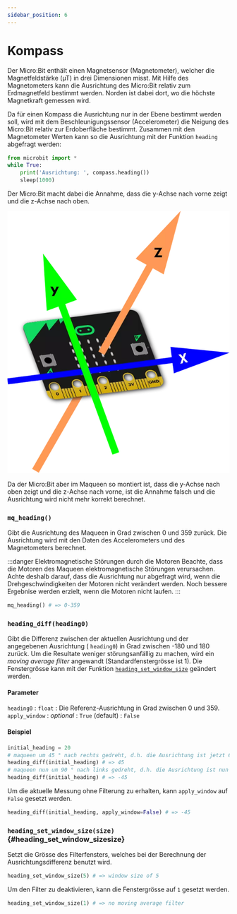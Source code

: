 ```yaml
---
sidebar_position: 6
---
```

# Kompass
Der Micro\:Bit enthält einen Magnetsensor (Magnetometer), welcher die Magnetfeldstärke (µT) in drei Dimensionen misst. Mit Hilfe des Magnetometers kann die Ausrichtung des Micro\:Bit relativ zum Erdmagnetfeld bestimmt werden. Norden ist dabei dort, wo die höchste Magnetkraft gemessen wird.

Da für einen Kompass die Ausrichtung nur in der Ebene bestimmt werden soll, wird mit dem Beschleunigungssensor (Accelerometer) die Neigung des Micro\:Bit relativ zur Erdoberfläche bestimmt. Zusammen mit den Magnetometer Werten kann so die Ausrichtung mit der Funktion `heading` abgefragt werden:

```py
from microbit import *
while True:
    print('Ausrichtung: ', compass.heading())
    sleep(1000)
```

Der Micro\:Bit macht dabei die Annahme, dass die y-Achse nach vorne zeigt und die z-Achse nach oben. 

![](images/microbit-axis-flat.webp)

Da der Micro\:Bit aber im Maqueen so montiert ist, dass die y-Achse nach oben zeigt und die z-Achse nach vorne, ist die Annahme falsch und die Ausrichtung wird nicht mehr korrekt berechnet.

### `mq_heading()`

Gibt die Ausrichtung des Maqueen in Grad zwischen 0 und 359 zurück. Die Ausrichtung wird mit den Daten des Accelerometers und des Magnetometers berechnet.

:::danger Elektromagnetische Störungen durch die Motoren
Beachte, dass die Motoren des Maqueen elektromagnetische Störungen verursachen. Achte deshalb darauf, dass die Ausrichtung nur abgefragt wird, wenn die Drehgeschwindigkeiten der Motoren nicht verändert werden. Noch bessere Ergebnise werden erzielt, wenn die Motoren nicht laufen.
:::

```py
mq_heading() # => 0-359
```

### `heading_diff(heading0)`

Gibt die Differenz zwischen der aktuellen Ausrichtung und der angegebenen Ausrichtung ( `heading0`) in Grad zwischen -180 und 180 zurück. Um die Resultate weniger störungsanfällig zu machen, wird ein *moving average filter* angewandt (Standardfenstergrösse ist 1). Die Fenstergrösse kann mit der Funktion [`heading_set_window_size`](#heading_set_window_sizesize) geändert werden.

#### Parameter
`heading0`
: `float`
: Die Referenz-Ausrichtung in Grad zwischen 0 und 359.
`apply_window`
: *optional*
: `True` (default)
: `False`

#### Beispiel

```py
initial_heading = 20
# maqueen um 45 ° nach rechts gedreht, d.h. die Ausrichtung ist jetzt 65 °
heading_diff(initial_heading) # => 45
# maqueen nun um 90 ° nach links gedreht, d.h. die Ausrichtung ist nun bei -25 °
heading_diff(initial_heading) # => -45
```

Um die aktuelle Messung ohne Filterung zu erhalten, kann `apply_window` auf `False` gesetzt werden.

```py
heading_diff(initial_heading, apply_window=False) # => -45
```

### `heading_set_window_size(size)` {#heading_set_window_sizesize}
Setzt die Grösse des Filterfensters, welches bei der Berechnung der Ausrichtungsdifferenz benutzt wird.

```py
heading_set_window_size(5) # => window size of 5
```

Um den Filter zu deaktivieren, kann die Fenstergrösse auf `1` gesetzt werden.

```py
heading_set_window_size(1) # => no moving average filter
```